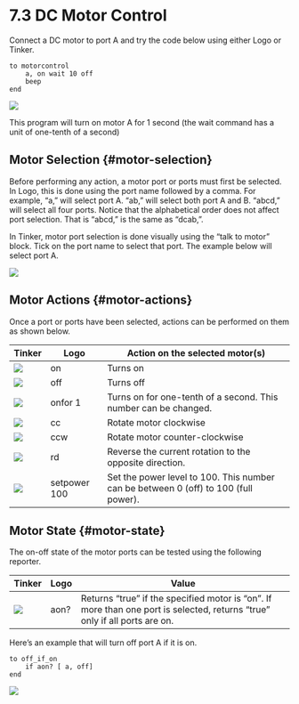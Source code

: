 # 7.3 DC Motor Control

Connect a DC motor to port A and try the code below using either Logo or Tinker.

```text
to motorcontrol
    a, on wait 10 off 
    beep
end
```

![](https://lh5.googleusercontent.com/Jbk5hycO-WZuUA2C9HCJ5L7YL_Ydjp2rceHi2Hc1MkY_k6fTPnQhwT0IEZWGAbA7HTRYpBsWlmvcLqECfU2m07FYY5l247QnR-xzlAvpnQOMwTlg4fNCXuuIDKP37-icf1gjcJPp)

This program will turn on motor A for 1 second \(the wait command has a unit of one-tenth of a second\)

## Motor Selection {#motor-selection}

Before performing any action, a motor port or ports must first be selected. In Logo, this is done using the port name followed by a comma. For example, “a,” will select port A. “ab,” will select both port A and B. “abcd,” will select all four ports. Notice that the alphabetical order does not affect port selection. That is “abcd,” is the same as “dcab,”.

In Tinker, motor port selection is done visually using the “talk to motor” block. Tick on the port name to select that port. The example below will select port A.

![](https://lh5.googleusercontent.com/RIAlPz8CQ7XIGrdMehV3reiucfcil0c99liiPaG71Vr4kStlOZeAkXA-BfU0kNk9_ppYzzxuTptX7lCK0zso5N8_iPFtGKnW-F4nJfPyqAjz6Ut2UxIb7NkI8Bi0gMhrbI11In1W)

## Motor Actions {#motor-actions}

Once a port or ports have been selected, actions can be performed on them as shown below.

| Tinker | Logo | Action on the selected motor\(s\) |
| --- | --- | --- |
| ![](https://lh3.googleusercontent.com/82GjzdzOq9LYwsMe8EpSkSVeH6bfhBBpsKptv5Ux22OwqyodW5AvPnvhioqcEEeiJozItqjyAm401n54wt0Naz0fTmF4iIimVQWb5fwiXqNKlWTB7IuQNjOYnztrr5OIlgYAMpzL) | on | Turns on |
| ![](https://lh6.googleusercontent.com/mjbh4vLuagsuwlIVP2g7fzAIU88Yzbp3hNDmiDJE5SoqbjTASnYIVdo7dorB3RxRM9Su9SpNqVRofnh8Fgr3trR551Dezjow6zJ9VQEab5gkEu4zLv1LqrhU70HyXLuO7dNN_3g7) | off | Turns off |
| ![](https://lh4.googleusercontent.com/QhDfp0haE1-fOktFgiiEoYy5gG2hFHXsQ5MbQKsnEDtimY89_LdiRHx4b39LVJCgEGWCFWsyY03xSsaGj3VFM8vTrjRNi4r4PDuM5dbD0qekpDZ6AJDNyvbHmustBSdAZ1ywzeCy) | onfor 1 | Turns on for one-tenth of a second. This number can be changed. |
| ![](https://lh4.googleusercontent.com/NJ2Sw3t-iL8ToSnF-LYS1JzV9Z8r3l0gG2Ye3IL5jg320GU7h3UyGKvpUS_6X0kL_8nWhfajlNhgwmJGosQ2b9p7gLeF8Bk1S36HDFIEOc7pXKdDGvSjcsw1xJR5IZ-L3S3DXqvJ) | cc | Rotate motor clockwise |
| ![](https://lh4.googleusercontent.com/3sklhEVuJp2ymW_9vYY-kg0bJJiAC56lLltfkeUudTJvnmQOhHXcWC39gbjBIPMPTQ3q95zmkAj5pgkzYzi0j_x3CQOoACfHtBsMWbpth6phHKN8Qt_6ixl1t7f9d7nz8ZYRugty) | ccw | Rotate motor counter-clockwise |
| ![](https://lh6.googleusercontent.com/43etM4CC6PygS1UxvnV8s_zUpf2GOzX1Na3lRBGk2ue1yitfVWf0STQNDqWlUr7veCsk6TQoGYgy9_y2jIwI-g8ENwB8LrZPLvSwQ34H4d-KwKauvbb_k-kbtUTQlf0nIVX07MUe) | rd | Reverse the current rotation to the opposite direction. |
| ![](https://lh3.googleusercontent.com/rjYw9NvwIOvMNSt2NmFXyDMu_40AwlWihKARenoMk8Y8HOAHzTvy6o1TzfwpWP5tOGZVIbCm38nCpL_XyUUrNRDlcHcd8D0XHSXZw4u4pNz8nj6Ra2gOjh5v6zKUlkkg5v932uiY) | setpower 100 | Set the power level to 100. This number can be between 0 \(off\) to 100 \(full power\). |

## Motor State {#motor-state}

The on-off state of the motor ports can be tested using the following reporter.

| Tinker | Logo | Value |
| --- | --- | --- |
| ![](https://lh3.googleusercontent.com/2Pnfjx3dr7Rm_r2M7G-dxoBgX0OJlbw8QvF6OvD910mJ4YcUkbI6sKZmsgThrLJAOXZfhAO4-cu87AZRs7QFMDR368pcYLWKv06xF4UhqpTqjygwTvTfogaMG8EIoox76H9nGMMO) | aon? | Returns “true” if the specified motor is “on”. If more than one port is selected, returns “true” only if all ports are on. |

Here’s an example that will turn off port A if it is on.

```text
to off_if_on 
    if aon? [ a, off] 
end
```

![](https://lh5.googleusercontent.com/TDpKihyV6sk349K6SoFBkFG2iBiJZY8_BC9odY2JeoUg_aHxwQ1oTcvo1dl6MzTvX7HJuTt7Zc70jTEtSGOxcQLJco1onvd5An44C2UjueXbRUjRuwQQle8eSAnGtmXihoL-AE8l)


